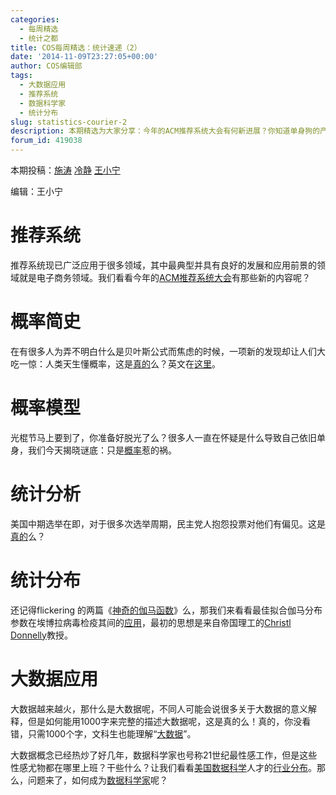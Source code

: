 ```yaml
---
categories:
  - 每周精选
  - 统计之都
title: COS每周精选：统计速递（2）
date: '2014-11-09T23:27:05+00:00'
author: COS编辑部
tags:
  - 大数据应用
  - 推荐系统
  - 数据科学家
  - 统计分布
slug: statistics-courier-2
description: 本期精选为大家分享：今年的ACM推荐系统大会有何新进展？你知道单身狗的产生也与概率有关吗？热闹了好久的大数据，如何看1000字就了解它的含义?更多精彩内容，尽在本期分享。
forum_id: 419038
---
```


本期投稿：[施涛](http://blog.cos.name/taoshi/) [冷静](http://www.weibo.com/p/1005051756465937/home?from=page_100505&mod=TAB&noscale_head=1#_0) [王小宁](http://weibo.com/wangxiaoningtongxue/profile?rightmod=1&wvr=6&mod=personinfo)

编辑：王小宁

# 推荐系统

推荐系统现已广泛应用于很多领域，其中最典型并具有良好的发展和应用前景的领域就是电子商务领域。我们看看今年的[ACM推荐系统大会](http://recsys.acm.org/recsys14/)有那些新的内容呢？

# 概率简史

在有很多人为弄不明白什么是贝叶斯公式而焦虑的时候，一项新的发现却让人们大吃一惊：人类天生懂概率，这是[真的](http://www.guokr.com/article/439445/)么？英文在[这里](http://www.nature.com/news/humans-have-innate-grasp-of-probability-1.16271)。

# 概率模型

光棍节马上要到了，你准备好脱光了么？很多人一直在怀疑是什么导致自己依旧单身，我们今天揭晓谜底：只是[概率](http://www.guokr.com/article/21251/#rd)惹的祸。

# 统计分析

美国中期选举在即，对于很多次选举周期，民主党人抱怨投票对他们有偏见。这是[真的](http://fivethirtyeight.com/features/the-polls-were-skewed-toward-democrats/)么？

# 统计分布

还记得flickering 的两篇《[神奇的伽马函数](/2014/07/gamma-function-1/)》么，那我们来看看最佳拟合伽马分布参数在埃博拉病毒检疫其间的[应用](http://currents.plos.org/outbreaks/article/on-the-quarantine-period-for-ebola-virus/)，最初的思想是来自帝国理工的[Christl Donnelly](http://www.imperial.ac.uk/people/c.donnelly)教授。

# 大数据应用

大数据越来越火，那什么是大数据呢，不同人可能会说很多关于大数据的意义解释，但是如何能用1000字来完整的描述大数据呢，这是真的么！真的，你没看错，只需1000个字，文科生也能理解“[大数据](http://blog.sina.com.cn/s/blog_516a0eec0102vcn0.html)”。

大数据概念已经热炒了好几年，数据科学家也号称21世纪最性感工作，但是这些性感尤物都在哪里上班？干些什么？让我们看看[美国数据科学](http://www.ctocio.com/ccnews/17223.html)人才的[行业分布](http://www.ctocio.com/ccnews/17223.html)。那么，问题来了，如何成为[数据科学家](http://blog.sciencenet.cn/blog-81613-792004.html)呢？

